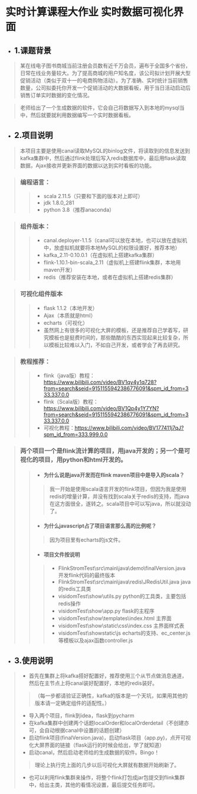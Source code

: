 # 实时计算课程大作业 实时数据可视化界面
* ## 1.课题背景
> 某在线电子图书商城当前注册会员数有近千万会员，遍布于全国多个省份，日常在线业务量较大。为了提高商城的用户知名度，该公司拟计划开展大型促销活动（类似于双十一的电商购物活动）。为了准确、实时统计当前销售数量，公司拟委托你开发一个促销活动的大数据看板，用于当日活动启动后销售订单实时数据的变化情况。

> 老师给出了一个生成数据的软件，它会自己将数据写入到本地的mysql当中，然后就要就利用数据编写一个实时数据看板。
* ## 2.项目说明
> 本项目主要是使用canal读取MySQL的binlog文件，将读取到的信息发送到kafka集群中，然后通过flink处理后写入redis数据库中，最后用flask读取数据，Ajax接收并更新界面的数据以达到实时看板的功能。

> ### 编程语言：
>> * scala 2.11.5（只要和下面的版本对上即可）
>> * jdk 1.8.0_281
>> * python 3.8（推荐anaconda）

> ### 组件版本：
>> * canal.deployer-1.1.5（canal可以放在本地，也可以放在虚拟机中，放虚拟机就要将本地MySQL的权限设置好，推荐本地）
>> * kafka_2.11-0.10.0.1（在虚拟机上搭建kafka集群）
>> * flink-1.10.1-bin-scala_2.11（虚拟机上搭建flink集群，本地用maven开发）
>> * redis（推荐安装在本地，或者在虚拟机上搭建redis集群）

> ### 可视化组件版本
>> * flask 1.1.2（本地开发）
>> * Ajax（本质就是html）
>> * echarts（可视化）
>> * 虽然网上有很多的可视化大屏的模板，还是推荐自己学着写，研究模板也是挺费时间的，那些酷酷的东西实现起来比较复杂，所以模板比较难以入门，不如自己开发，或者学会了再去研究。

> ### 教程推荐：
>> * flink（java版）教程：https://www.bilibili.com/video/BV1qy4y1q728?from=search&seid=9151155942386776091&spm_id_from=333.337.0.0
>> * flink（Scala版）教程：https://www.bilibili.com/video/BV1Qp4y1Y7YN?from=search&seid=9151155942386776091&spm_id_from=333.337.0.0
>> * 可视化教程：https://www.bilibili.com/video/BV177411j7qJ?spm_id_from=333.999.0.0

> ### 两个项目一个是flink流计算的项目，用java开发的；另一个是可视化的项目，用python和html开发的。
>> * #### 为什么说是java开发而在flink maven项目中是导入的scala？
>>> 我一开始是使用scala语言开发的flink项目，但因为我是使用redis的增量计算，并没有找到scala关于redis的支持，而java在这方面很全，遂转之。scala项目中可以写java，所以就没动了。
>> * #### 为什么javascript占了项目语言那么高的比例呢？
>>> 因为项目里有echarts的js文件。
>> * #### 项目文件按说明
>>> * FlinkStromTest\src\main\java\demo\finalVersion.java
>>> 开发flink代码的最终版本
>>> * FlinkStromTest\src\main\java\redis\JRedisUtil.java
>>> java的redis工具类
>>> * visidomTest\show\utils.py
>>> python的工具类，主要包括redis操作
>>> * visidomTest\show\app.py
>>> flask的主程序
>>> * visidomTest\show\templates\index.html
>>> 主界面
>>> * visidomTest\show\static\css\index.css
>>> 主界面样式表
>>> * visidomTest\showstatic\js
>>>  echarts的支持、ec_center.js等模板以及ajax函数controller.js
* ## 3.使用说明
> * 首先在集群上将kafka搭好配置好，推荐使用三个从节点做消息通道，然后在主节点上将canal装好配置好，本地的redis装好。
>> （每一步都请验证正确性，kafka的版本是一个天坑，如果用其他的版本请一定确定组件的适配性。）
> * 导入两个项目，flink到idea，flask到pycharm
> * 在kafka集群中创建两个话题localOrder和localOrderdetail（不创建亦可，会自动根据canal中设置的话题创建）
> * 启动flink项目(finalVersion.java)，启动flask项目（app.py)，点开可视化大屏界面的链接（flask运行的时候会给出，学了就知道）
> * 启动canal，然后启动老师给的生成数据的软件。Bingo！
>> 理论上执行完上面的几步以后可视化大屏就有数据开始刷新了。
> * 也可以利用flink集群来操作，将整个flink打包成jar包提交到flink集群中，给出主类，其他的看情况设置，最后提交任务即可。
> 
